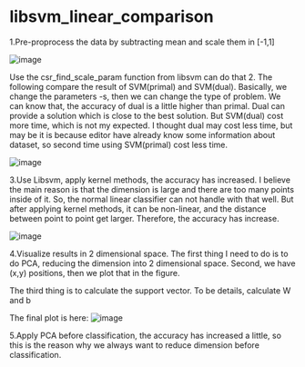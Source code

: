 # libsvm_linear_comparison



1.Pre-proprocess the data by subtracting mean and scale them in [-1,1]

![image](https://user-images.githubusercontent.com/100655843/208721883-6dd49593-eddc-43ac-9799-1e27fd0c31f7.png)

Use the csr_find_scale_param function from libsvm can do that
2.
The following compare the result of SVM(primal) and SVM(dual). Basically, we change the parameters -s, then we can change the type of problem. We can know that, the accuracy of dual is a little higher than primal. Dual can provide a solution which is close to the best solution. But SVM(dual) cost more time, which is not my expected. I thought dual may cost less time, but may be it is because editor have already know some information about dataset, so second time using SVM(primal) cost less time.

![image](https://user-images.githubusercontent.com/100655843/208721907-715892a9-9f8b-40fe-855e-2f065bc2a1e5.png)

 
3.Use Libsvm, apply kernel methods, the accuracy has increased.
I believe the main reason is that the dimension is large and there are too many points inside of it. So, the normal linear classifier can not handle with that well.
But after applying kernel methods, it can be non-linear, and the distance between point to point get larger. Therefore, the accuracy has increase.

![image](https://user-images.githubusercontent.com/100655843/208721948-821afbee-26c2-46a6-8802-059629dccb78.png)



4.Visualize results in 2 dimensional space. 
The first thing I need to do is to do PCA, reducing the dimension into 2 dimensional space.
Second, we have (x,y) positions, then we plot that in the figure.

The third thing is to calculate the support vector. To be details, calculate W and b

The final plot is here:
![image](https://user-images.githubusercontent.com/100655843/208721999-d45df34a-5e9c-4b8a-90aa-e28d790c3962.png)


5.Apply PCA before classification, the accuracy has increased a little, so this is the reason why we always want to reduce dimension before classification.





